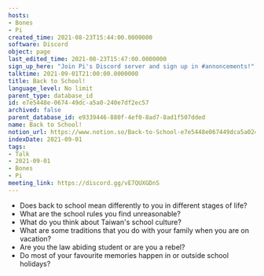 ```yaml
---
hosts:
- Bones
- Pi
created_time: 2021-08-23T15:44:00.0000000
software: Discord
object: page
last_edited_time: 2021-08-23T15:47:00.0000000
sign_up_here: "Join Pi's Discord server and sign up in #annoncements!"
talktime: 2021-09-01T21:00:00.0000000
title: Back to School!
language_level: No limit
parent_type: database_id
id: e7e5448e-0674-49dc-a5a0-240e7df2ec57
archived: false
parent_database_id: e9339446-880f-4ef0-8ad7-8ad1f507dded
name: Back to School!
notion_url: https://www.notion.so/Back-to-School-e7e5448e067449dca5a0240e7df2ec57
indexDate: 2021-09-01
tags:
- Talk
- 2021-09-01
- Bones
- Pi
meeting_link: https://discord.gg/vE7QUXGDnS
---
```


   - Does back to school mean differently to you in different stages of life?
   - What are the school rules you find unreasonable?
   - What do you think about Taiwan's school culture?
   - What are some traditions that you do with your family when you are on vacation?
   - Are you the law abiding student or are you a rebel?
   - Do most of your favourite memories happen in or outside school holidays?








